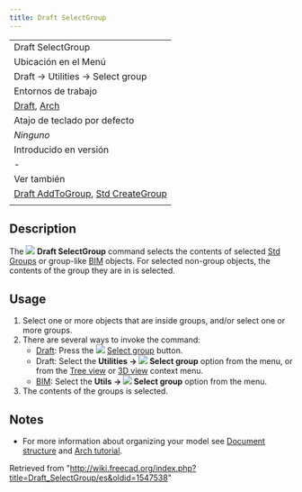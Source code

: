 ```yaml
---
title: Draft SelectGroup
---
```

|  |
| --- |
| Draft SelectGroup |
| Ubicación en el Menú |
| Draft -> Utilities -> Select group |
| Entornos de trabajo |
| [Draft](/Draft_Workbench/es "Draft Workbench/es"), [Arch](/Arch_Workbench/es "Arch Workbench/es") |
| Atajo de teclado por defecto |
| *Ninguno* |
| Introducido en versión |
| - |
| Ver también |
| [Draft AddToGroup](/Draft_AddToGroup/es "Draft AddToGroup/es"), [Std CreateGroup](/Std_Group/es "Std Group/es") |
|  |

## Description

The ![](/images/Draft_SelectGroup.svg) **Draft SelectGroup** command selects the contents of selected [Std Groups](/Std_Group "Std Group") or group-like [BIM](/BIM_Workbench "BIM Workbench") objects. For selected non-group objects, the contents of the group they are in is selected.

## Usage

1. Select one or more objects that are inside groups, and/or select one or more groups.
2. There are several ways to invoke the command:
   * [Draft](/Draft_Workbench "Draft Workbench"): Press the ![](/images/Draft_SelectGroup.svg) [Select group](/Draft_SelectGroup "Draft SelectGroup") button.
   * Draft: Select the **Utilities → ![](/images/Draft_SelectGroup.svg) Select group** option from the menu, or from the [Tree view](/Tree_view "Tree view") or [3D view](/3D_view "3D view") context menu.
   * [BIM](/BIM_Workbench "BIM Workbench"): Select the **Utils → ![](/images/Draft_SelectGroup.svg) Select group** option from the menu.
3. The contents of the groups is selected.

## Notes

* For more information about organizing your model see [Document structure](/Document_structure "Document structure") and [Arch tutorial](/Arch_tutorial#Organizing_your_model "Arch tutorial").

Retrieved from "<http://wiki.freecad.org/index.php?title=Draft_SelectGroup/es&oldid=1547538>"